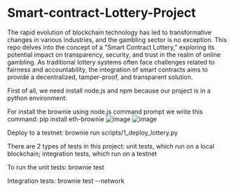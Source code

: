 # Smart-contract-Lottery-Project
The rapid evolution of blockchain technology has led to transformative changes in various industries, and the gambling sector is no exception. This repo delves into the concept of a "Smart Contract Lottery," exploring its potential impact on transparency, security, and trust in the realm of online gambling. As traditional lottery systems often face challenges related to fairness and accountability, the integration of smart contracts aims to provide a decentralized, tamper-proof, and transparent solution.

First of all, we need install node.js and npm because our project is in a python environment:

For install the brownie using node.js command prompt we write this command: pip install eth-brownie
![image](https://github.com/ddeeona/Smart-contract-Lottery-Project/assets/147994845/0620d845-d974-4026-847a-29ea1c742e9e)
![image](https://github.com/ddeeona/Smart-contract-Lottery-Project/assets/147994845/d1417989-904d-490a-b594-707af384ed9a)


Deploy to a testnet: brownie run scripts/1_deploy_lottery.py

There are 2 types of tests in this project: unit tests, which run on a local blockchain; integration tests, which run on a testnet

To run the unit tests: brownie test 

Integration tests: brownie test --network <network>	
